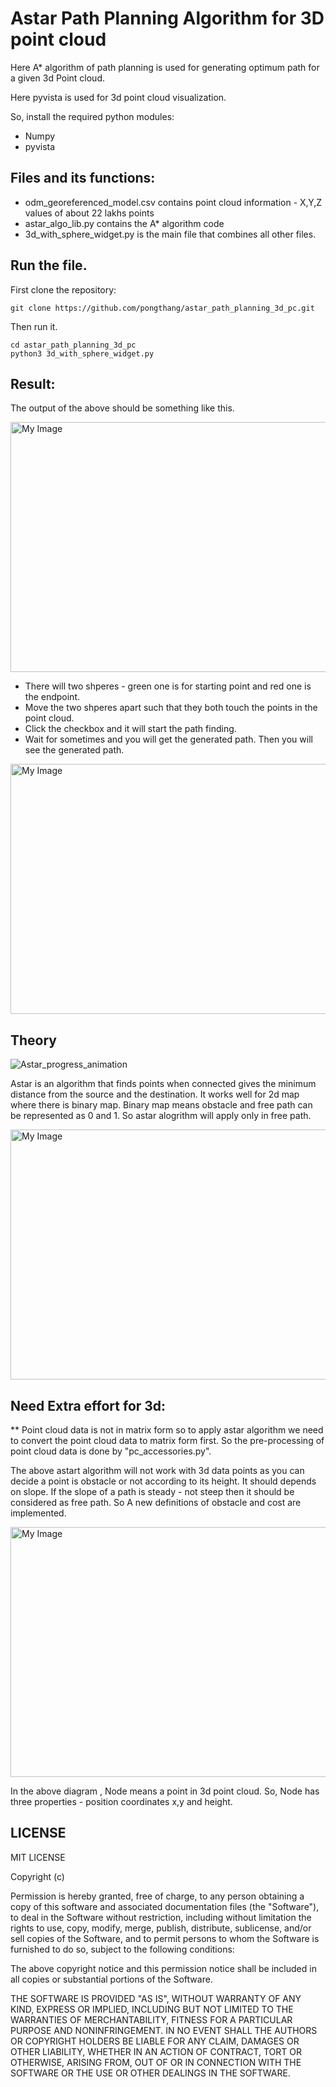 # Astar Path Planning Algorithm for 3D point cloud
Here A* algorithm of path planning is used for generating optimum path for a given 3d Point cloud. 

Here pyvista is used for 3d point cloud visualization. 

So, install the required python modules:
* Numpy
* pyvista
## Files and its functions:
* odm_georeferenced_model.csv contains point cloud information - X,Y,Z values of about 22 lakhs points
* astar_algo_lib.py contains the A* algorithm code
* 3d_with_sphere_widget.py is the main file that combines all other files.

## Run the file.
First clone the repository:
```
git clone https://github.com/pongthang/astar_path_planning_3d_pc.git
```
Then run it.
```
cd astar_path_planning_3d_pc
python3 3d_with_sphere_widget.py
```

## Result:
The output of the above should be something like this.

<img src="https://github.com/pongthang/astar_path_planning_3d_pc/assets/57061570/4f8e484a-5e20-4fc9-b06b-4055ebb6ec5d" alt="My Image" width="750" height="400">

* There will two shperes - green one is for starting point and red one is the endpoint.
* Move the two shperes apart such that they both touch the points in the point cloud.
* Click the checkbox and it will start the path finding.
* Wait for sometimes and you will get the generated path.
Then you will see the generated path.
<img src="https://github.com/pongthang/astar_path_planning_3d_pc/assets/57061570/f0794cf2-143c-401b-aa7b-a1ba622e0897" alt="My Image" width="750" height="400">

## Theory

![Astar_progress_animation](https://github.com/pongthang/astar_path_planning_3d_pc/assets/57061570/abe20f70-6042-49ee-9bf2-ef0e1235e8ac)

Astar is an algorithm that finds points when connected gives the minimum distance from the source and the destination. It works well for 2d map where there is binary map. Binary map means obstacle and free path can be represented as 0 and 1. So astar alogrithm will apply only in free path. 

<img src="https://github.com/pongthang/astar_path_planning_3d_pc/assets/57061570/93105832-ac41-488c-a10f-6fd5fdafbf93" alt="My Image" width="750" height="400">

## Need Extra effort for 3d:
** Point cloud data is not in matrix form so to apply astar algorithm we need to convert the point cloud data to matrix form first. So the pre-processing of point cloud data is done by "pc_accessories.py".

The above astart algorithm will not work with 3d data points as you can decide a point is obstacle or not according to its height. It should depends on slope. If the slope of a path is steady - not steep then it should be considered as free path. So A new definitions of obstacle and cost are implemented.

<img src="https://github.com/pongthang/astar_path_planning_3d_pc/assets/57061570/0677abc2-401a-4023-9c86-56c53a31ffce" alt="My Image" width="750" height="400">

In the above diagram , Node means a point in 3d point cloud. So, Node has three properties - position coordinates x,y and height. 


## LICENSE 
MIT LICENSE

Copyright (c) <year> <copyright holders>

Permission is hereby granted, free of charge, to any person obtaining a copy
of this software and associated documentation files (the "Software"), to deal
in the Software without restriction, including without limitation the rights
to use, copy, modify, merge, publish, distribute, sublicense, and/or sell
copies of the Software, and to permit persons to whom the Software is
furnished to do so, subject to the following conditions:

The above copyright notice and this permission notice shall be included in all
copies or substantial portions of the Software.

THE SOFTWARE IS PROVIDED "AS IS", WITHOUT WARRANTY OF ANY KIND, EXPRESS OR
IMPLIED, INCLUDING BUT NOT LIMITED TO THE WARRANTIES OF MERCHANTABILITY,
FITNESS FOR A PARTICULAR PURPOSE AND NONINFRINGEMENT. IN NO EVENT SHALL THE
AUTHORS OR COPYRIGHT HOLDERS BE LIABLE FOR ANY CLAIM, DAMAGES OR OTHER
LIABILITY, WHETHER IN AN ACTION OF CONTRACT, TORT OR OTHERWISE, ARISING FROM,
OUT OF OR IN CONNECTION WITH THE SOFTWARE OR THE USE OR OTHER DEALINGS IN THE
SOFTWARE.


